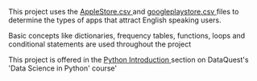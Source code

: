 This project uses the <a href='https://dq-content.s3.amazonaws.com/350/AppleStore.csv'> AppleStore.csv </a> and  <a href='https://dq-content.s3.amazonaws.com/350/googleplaystore.csv'> googleplaystore.csv </a> files to determine the types of apps that attract English speaking users.

Basic concepts like dictionaries, frequency tables, functions, loops and conditional statements are used throughout the project

This project is offered in the <a href='https://app.dataquest.io/c/163/m/350/guided-project%3A-profitable-app-profiles-for-the-app-store-and-google-play-markets/1/analyzing-mobile-app-data?path=2&slug=data-scientist&version=2.6'> Python Introduction </a> section on DataQuest's 'Data Science in Python' course'
